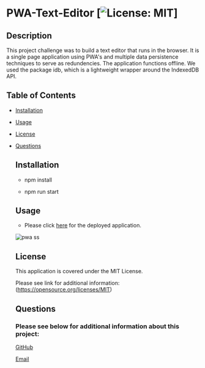 # PWA-Text-Editor [![License: MIT](https://img.shields.io/badge/License-MIT-yellow.svg)]
 
  ## Description

  This project challenge was to build a text editor that runs in the browser. It is a single page application using PWA's and multiple data persistence techniques to serve as redundencies. The application functions offline. We used the package idb, which is a lightweight wrapper around the IndexedDB API. 


  ## Table of Contents

- [Installation](#installation)

- [Usage](#usage)

- [License](#license)

- [Questions](#questions)



  ## Installation

  - npm install 
  
  - npm run start


  ## Usage

  - Please click [here](https://pwa-text-editor-jake-9f6bf8284bfd.herokuapp.com/) for the deployed application.

  ![pwa ss](https://github.com/jjsdunc88/pwa-text-editor/assets/125617546/0e7d20d7-00d1-41c0-b8b6-f8e27348bfb6)


  ## License

  This application is covered under the MIT License. 

  Please see link for additional information:
  (https://opensource.org/licenses/MIT)



  ## Questions

  ### Please see below for additional information about this project:

  [GitHub](https://github.com/jjsdunc88)

  [Email](mailto:jjsduncan@gmail.com)
